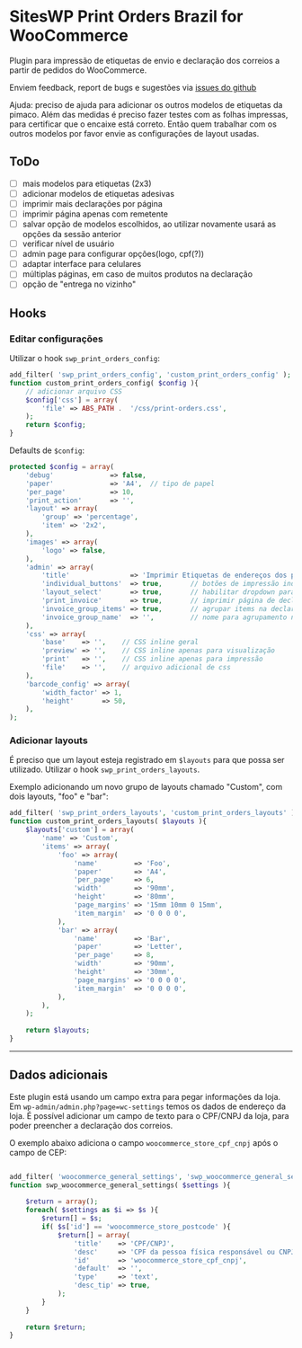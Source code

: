 

# SitesWP Print Orders Brazil for WooCommerce

Plugin para impressão de etiquetas de envio e declaração dos correios a partir de pedidos do WooCommerce.

Enviem feedback, report de bugs e sugestões via [issues do github](https://github.com/siteswp-team/siteswp-woocommerce-print-orders-brazil/issues) 

Ajuda: preciso de ajuda para adicionar os outros modelos de etiquetas da pimaco. Além das medidas é preciso fazer testes com as folhas impressas, para certificar que o encaixe está correto. Então quem trabalhar com os outros modelos por favor envie as configurações de layout usadas.

## ToDo
- [ ] mais modelos para etiquetas (2x3)
- [ ] adicionar modelos de etiquetas adesivas
- [ ] imprimir mais declarações por página
- [ ] imprimir página apenas com remetente
- [ ] salvar opção de modelos escolhidos, ao utilizar novamente usará as opções da sessão anterior
- [ ] verificar nível de usuário
- [ ] admin page para configurar opções(logo, cpf(?))
- [ ] adaptar interface para celulares
- [ ] múltiplas páginas, em caso de muitos produtos na declaração
- [ ] opção de "entrega no vizinho"

## Hooks

### Editar configurações

Utilizar o hook `swp_print_orders_config`:
```php
add_filter( 'swp_print_orders_config', 'custom_print_orders_config' );
function custom_print_orders_config( $config ){
    // adicionar arquivo CSS
    $config['css'] = array(
        'file' => ABS_PATH .  '/css/print-orders.css',
    );
    return $config;
}
```

Defaults de `$config`:
```php
protected $config = array(
    'debug'              => false,
    'paper'              => 'A4',  // tipo de papel
    'per_page'           => 10,
    'print_action'       => '',
    'layout' => array(
        'group' => 'percentage',
        'item' => '2x2',
    ),
    'images' => array(
        'logo' => false,
    ),
    'admin' => array(
        'title'               => 'Imprimir Etiquetas de endereços dos pedidos',
        'individual_buttons'  => true,       // botões de impressão individuais para cada pedido
        'layout_select'       => true,       // habilitar dropdown para seleção de layout, como modelos de etiquetas pimaco
        'print_invoice'       => true,       // imprimir página de declaração de contepúdo dos correios
        'invoice_group_items' => true,       // agrupar items na declaração
        'invoice_group_name'  => '',         // nome para agrupamento na declaração
    ),
    'css' => array(
        'base'    => '',    // CSS inline geral
        'preview' => '',    // CSS inline apenas para visualização
        'print'   => '',    // CSS inline apenas para impressão
        'file'    => '',    // arquivo adicional de css
    ),
    'barcode_config' => array(
        'width_factor' => 1,
        'height'       => 50,
    ),
);
```
### Adicionar layouts

É preciso que um layout esteja registrado em `$layouts` para que possa ser utilizado. Utilizar o hook `swp_print_orders_layouts`.

Exemplo adicionando um novo grupo de layouts chamado "Custom", com dois layouts, "foo" e "bar":
```php
add_filter( 'swp_print_orders_layouts', 'custom_print_orders_layouts' );
function custom_print_orders_layouts( $layouts ){
    $layouts['custom'] = array(
        'name' => 'Custom',
        'items' => array(
            'foo' => array(
                'name'         => 'Foo',
                'paper'        => 'A4',
                'per_page'     => 6,
                'width'        => '90mm',
                'height'       => '80mm',
                'page_margins' => '15mm 10mm 0 15mm',
                'item_margin'  => '0 0 0 0',
            ),
            'bar' => array(
                'name'         => 'Bar',
                'paper'        => 'Letter',
                'per_page'     => 8,
                'width'        => '90mm',
                'height'       => '30mm',
                'page_margins' => '0 0 0 0',
                'item_margin'  => '0 0 0 0',
            ),
        ),
    );
    
    return $layouts;
}
```

----------

## Dados adicionais

Este plugin está usando um campo extra para pegar informações da loja. Em `wp-admin/admin.php?page=wc-settings` temos os dados de endereço da loja. É possível adicionar um campo de texto para o CPF/CNPJ da loja, para poder preencher a declaração dos correios.

O exemplo abaixo adiciona o campo `woocommerce_store_cpf_cnpj` após o campo de CEP:
```php

add_filter( 'woocommerce_general_settings', 'swp_woocommerce_general_settings' );
function swp_woocommerce_general_settings( $settings ){
    
    $return = array();
    foreach( $settings as $i => $s ){
        $return[] = $s;
        if( $s['id'] == 'woocommerce_store_postcode' ){
            $return[] = array(
                'title'    => 'CPF/CNPJ',
                'desc'     => 'CPF da pessoa física responsável ou CNPJ da loja.',
                'id'       => 'woocommerce_store_cpf_cnpj',
                'default'  => '',
                'type'     => 'text',
                'desc_tip' => true,
            );
        }
    }
    
    return $return;
}
```
